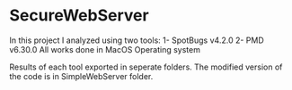 # SecureWebServer
In this project I analyzed using two tools:
1- SpotBugs v4.2.0
2- PMD v6.30.0
All works done in MacOS Operating system

Results of each tool exported in seperate folders.
The modified version of the code is in SimpleWebServer folder.
